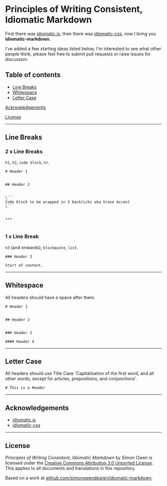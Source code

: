 # Principles of Writing Consistent, Idiomatic Markdown

First there was [idiomatic.js](https://github.com/rwaldron/idiomatic.js), then there was [idiomatic-css](https://github.com/necolas/idiomatic-css), now I bring you **idiomatic-markdown**.

I've added a few starting ideas listed below, I'm interested to see what other people think, please feel free to submit pull requests or raise issues for discussion.


## Table of contents

* [Line Breaks](#line-breaks)
* [Whitespace](#whitespace)
* [Letter Case](#letter-case)

[Acknowledgements](#acknowledgements)

[License](#license)


***


<a name="line-breaks"></a>
## Line Breaks


### 2 x Line Breaks

`h1`, `h2`, `code block`, `hr`.

```
# Header 1


## Header 2


\```
Code block to be wrapped in 3 backticks aka Grave Accent
\```


***


```


### 1 x Line Break

`h3` (and onwards), `blockquote`, `list`.

```
### Header 3

Start of content.
```


***


<a name="whitespace"></a>
## Whitespace


All headers should have a space after them.

```
# Header 1


## Header 2


### Header 3

#### Header 4
```


***


<a name="letter-case"></a>
## Letter Case

All headers should use Title Case 'Capitalisation of the first word, and all other words, except for articles, prepositions, and conjunctions'.

```
# This is a Header
```


***


<a name="acknowledgements"></a>
## Acknowledgements

* [idiomatic.js](https://github.com/rwaldron/idiomatic.js)
* [idiomatic-css](https://github.com/necolas/idiomatic-css)


***


<a name="license"></a>
## License

_Principles of Writing Consistent, Idiomatic Markdown_ by Simon Owen is
licensed under the [Creative Commons Attribution 3.0 Unported
License](http://creativecommons.org/licenses/by/3.0/). This applies to all
documents and translations in this repository.

Based on a work at
[github.com/simonowendesign/idiomatic-markdown](https://github.com/simonowendesign/idiomatic-markdown).
